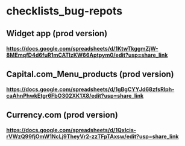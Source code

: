 # checklists_bug-repots

## Widget app (prod version)
#### https://docs.google.com/spreadsheets/d/1KtwTkggmZjW-8MEmqfD4d6fuR1mCATlzKW66Aptpym0/edit?usp=share_link

## Capital.com_Menu_produсts (prod version)
#### https://docs.google.com/spreadsheets/d/1gBgCYYJd68zfsRlph-caAhnPhwkEtgr6FbO302XK1X8/edit?usp=share_link

## Currency.com (prod version)
#### https://docs.google.com/spreadsheets/d/1QxIcis-rVWzQ99fjOmW1NcLj9TheyVr2-zzTFpTAxsw/edit?usp=share_link

